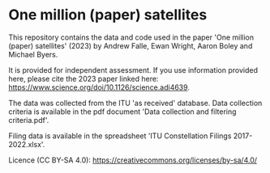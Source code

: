 # One million (paper) satellites

This repository contains the data and code used in the paper 'One million (paper) satellites' (2023) by Andrew Falle, Ewan Wright, Aaron Boley and Michael Byers.

It is provided for independent assessment. If you use information provided here, please cite the 2023 paper linked here: https://www.science.org/doi/10.1126/science.adi4639.

The data was collected from the ITU 'as received' database. Data collection criteria is available in the pdf document 'Data collection and filtering criteria.pdf'. 

Filing data is available in the spreadsheet 'ITU Constellation Filings 2017-2022.xlsx'.

Licence (CC BY-SA 4.0): https://creativecommons.org/licenses/by-sa/4.0/
